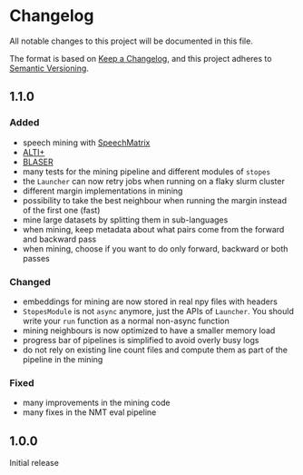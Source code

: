 # Changelog

All notable changes to this project will be documented in this file.

The format is based on [Keep a Changelog](https://keepachangelog.com/en/1.0.0/),
and this project adheres to [Semantic Versioning](https://semver.org/spec/v2.0.0.html).

## 1.1.0

### Added

- speech mining with [SpeechMatrix](https://github.com/facebookresearch/fairseq/blob/ust/examples/speech_matrix/speech_laser_encoders.md)
- [ALTI+](https://facebookresearch.github.io/stopes/docs/eval/alti)
- [BLASER](https://facebookresearch.github.io/stopes/docs/eval/blaser)
- many tests for the mining pipeline and different modules of `stopes`
- the `Launcher` can now retry jobs when running on a flaky slurm cluster
- different margin implementations in mining
- possibility to take the best neighbour when running the margin instead of the first one (fast)
- mine large datasets by splitting them in sub-languages
- when mining, keep metadata about what pairs come from the forward and backward pass
- when mining, choose if you want to do only forward, backward or both passes



### Changed

- embeddings for mining are now stored in real npy files with headers
- `StopesModule` is not `async` anymore, just the APIs of `Launcher`. You should write your `run` function as
a normal non-async function
- mining neighbours is now optimized to have a smaller memory load
- progress bar of pipelines is simplified to avoid overly busy logs
- do not rely on existing line count files and compute them as part of the pipeline in the mining


### Fixed

- many improvements in the mining code
- many fixes in the NMT eval pipeline


## 1.0.0

Initial release
